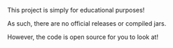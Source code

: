 This project is simply for educational purposes! 

As such, there are no official releases or compiled jars.

However, the code is open source for you to look at!

